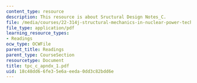 ```yaml
---
content_type: resource
description: This resource is about Sructural Design Notes_C.
file: /media/courses/22-314j-structural-mechanics-in-nuclear-power-technology-fall-2006/18c48dd66fe35e6aeeda0dd3c82bdd6e_tpc_c_apndx_1.pdf
file_type: application/pdf
learning_resource_types:
- Readings
ocw_type: OCWFile
parent_title: Readings
parent_type: CourseSection
resourcetype: Document
title: tpc_c_apndx_1.pdf
uid: 18c48dd6-6fe3-5e6a-eeda-0dd3c82bdd6e
---
```

